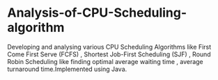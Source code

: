 # Analysis-of-CPU-Scheduling-algorithm
Developing and analysing various CPU Scheduling Algorithms like First Come First Serve (FCFS) , Shortest Job-First Scheduling (SJF) , Round Robin Scheduling like finding optimal average waiting time , average turnaround time.Implemented using Java.
